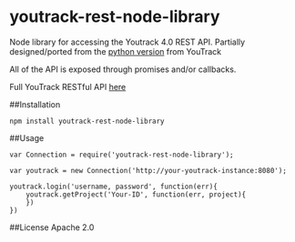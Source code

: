 youtrack-rest-node-library
==========================

Node library for accessing the Youtrack 4.0 REST API.  Partially designed/ported from the [python version](https://github.com/JetBrains/youtrack-rest-python-library/) from YouTrack

All of the API is exposed through promises and/or callbacks.


Full YouTrack RESTful API [here](http://confluence.jetbrains.com/display/YTD4/YouTrack+REST+API+Reference)

##Installation

```
npm install youtrack-rest-node-library
```

##Usage
```
var Connection = require('youtrack-rest-node-library');

var youtrack = new Connection('http://your-youtrack-instance:8080');

youtrack.login('username, password', function(err){
    youtrack.getProject('Your-ID', function(err, project){
    })
})
```

##License
Apache 2.0
